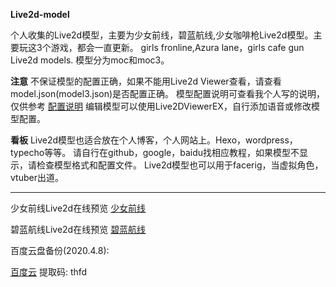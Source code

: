 **Live2d-model**

个人收集的Live2d模型，主要为少女前线，碧蓝航线,少女咖啡枪Live2d模型。主要玩这3个游戏，都会一直更新。
girls fronline,Azura lane，girls cafe gun Live2d models.
模型分为moc和moc3。


**注意**
不保证模型的配置正确，如果不能用Live2d Viewer查看，请查看model.json(model3.json)是否配置正确。
模型配置说明可查看我个人写的说明，仅供参考
[配置说明](https://eikanya.github.io/2020/04/08/live2d%E9%85%8D%E7%BD%AE/)
编辑模型可以使用Live2DViewerEX，自行添加语音或修改模型配置。


**看板**
Live2d模型也适合放在个人博客，个人网站上。Hexo，wordpress，typecho等等。
请自行在github，google，baidu找相应教程，如果模型不显示，请检查模型格式和配置文件。
Live2d模型也可以用于facerig，当虚拟角色，vtuber出道。



- - -
少女前线Live2d在线预览
[少女前线](http://gfl.zzzzz.kr/dolls.php?lang=ja)

碧蓝航线Live2d在线预览
[碧蓝航线](https://l2d.alg-wiki.com/)

百度云盘备份(2020.4.8):

[百度云](https://pan.baidu.com/s/1iuuMYtAn-C8Wy49ScCl5Xw) 提取码: thfd
